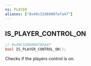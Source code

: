 ```yaml
---
ns: PLAYER
aliases: ["0x49c32d60007afa47"]
---
```

## IS_PLAYER_CONTROL_ON

```c
// 0x49C32D60007AFA47
bool IS_PLAYER_CONTROL_ON();
```

Checks if the players control is on.


